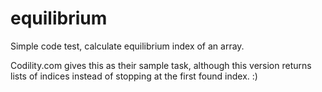 equilibrium
===========

Simple code test, calculate equilibrium index of an array.

Codility.com gives this as their sample task, although this version returns lists of indices instead of stopping at the first found index. :)
